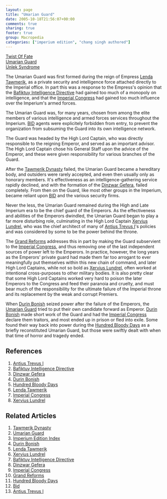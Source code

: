 ```yaml
---
layout: page
title: "Umarian Guard"
date: 2005-10-18T21:56:07+00:00
comments: true
sharing: true
footer: true
group: Macropedia
categories: ["imperium edition", "chang singh authored"]
---
```


<div class='row'>
	<div class='col-md-4'><a href='/macropedia/twist-of-fate'>Twist Of Fate</a></div>
	<div class='col-md-4'><a href='/macropedia/umarian-guard'>Umarian Guard</a></div>
	<div class='col-md-4'><a href='/macropedia/unlek-syndrome'>Unlek Syndrome</a></div>
</div>


The Umarian Guard was first formed during the reign of Empress [Lenda Tawmerik](/macropedia/lenda-tawmerik), as a private security and intelligence force attached directly to the Imperial office.  In part this was a response to the Empress's opinion that the [Bafiktuy Intelligence Directive](/macropedia/bafiktuy-intelligence-directive) had gained too much of a monopoly on intelligence, and that the [Imperial Congress](/macropedia/imperial-congress) had gained too much influence over the Imperium's armed forces.

The Umarian Guard was, for many years, chosen from among the elite members of various intelligence and armed forces services throughout the Imperium.  [BID](/macropedia/bafiktuy-intelligence-directive) agents were explicitely forbidden from entry, to prevent the organization from subsuming the Guard into its own intelligence network.

The Guard was headed by the High Lord Captain, who was directly responsible to the reigning Emperor, and served as an important advisor.  The High Lord Captain chose his General Staff upon the advice of the Emperor, and these were given responsibility for various branches of the Guard.

After the [Tawmerik Dynasty](/macropedia/tawmerik-dynasty) failed, the Umarian Guard became a hereditary body, and outsiders were rarely accepted, and even then usually only as honorary members.  It's effectiveness as an intelligence-gathering service rapidly declined, and with the formation of the [Dinzwar Gefera](/macropedia/dinzwar-gefera), failed completely.  From then on the Guard, like most other groups in the Imperium, became reliant upon [BID](/macropedia/bafiktuy-intelligence-directive) and the various security firms.

Never the less, the Umarian Guard remained during the High and Late Imperium era to be the chief guard of the Emperors.  As the effectiveness and abilities of the Emperors dwindled, the Umarian Guard began to play a far more disturbing role, culminating in the High Lord Captain [Xervius Lundrel](/macropedia/xervius-lundrel), who was the chief architect of many of [Antius Trevus I](/macropedia/antius-trevus-one)'s policies and was considered by some to be the power behind the throne.

The [Grand Reforms](/macropedia/grand-reforms) addresses this in part by making the Guard subservient to the [Imperial Congress](/macropedia/imperial-congress), and thus removing one of the last independent sources of power left to the Emperors.  In practice, however, the long years as the Emperors' private guard had made them far too arrogant to ever meaningfully put themselves within this new chain of command, and later High Lord Captains, while not so bold as [Xervius Lundrel](/macropedia/xervius-lundrel), often worked at intentional cross-purposes to other military bodies.  It is also pretty clear that some High Lord Captains worked very hard to poison the later Emperors to the Congress and feed their paranoia and cruelty, and must bear much of the responsibility for the ultimate failure of the Imperial throne and its replacement by the weak and corrupt Premiers.

When [Durin Bonish](/macropedia/durin-bonish) seized power after the failure of the Emperors, the [Umarian Guard](/macropedia/umarian-guard) tried to put their own candidate forward as Emperor.  [Durin Bonish](/macropedia/durin-bonish) made short work of the Guard and had the [Imperial Congress](/macropedia/imperial-congress) declare them traitors, and most ended up in prison or fled into exile.  Some found their way back into power during the [Hundred Bloody Days](/macropedia/hundred-bloody-days) as a briefly reconstituted Umarian Guard, but those were swiftly dealt with when that time of horror and tragedy ended.

## References
1. [Antius Trevus I](/macropedia/antius-trevus-one)
1. [Bafiktuy Intelligence Directive](/macropedia/bafiktuy-intelligence-directive)
1. [Dinzwar Gefera](/macropedia/dinzwar-gefera)
1. [Durin Bonish](/macropedia/durin-bonish)
1. [Hundred Bloody Days](/macropedia/hundred-bloody-days)
1. [Lenda Tawmerik](/macropedia/lenda-tawmerik)
1. [Imperial Congress](/macropedia/imperial-congress)
1. [Xervius Lundrel](/macropedia/xervius-lundrel)

## Related Articles

1. [Tawmerik Dynasty](/macropedia/tawmerik-dynasty)
2. [Umarian Guard](/macropedia/umarian-guard)
3. [Imperium Edition Index](/macropedia/imperium-edition-index)
4. [Durin Bonish](/macropedia/durin-bonish)
5. [Lenda Tawmerik](/macropedia/lenda-tawmerik)
6. [Xervius Lundrel](/macropedia/xervius-lundrel)
7. [Bafiktuy Intelligence Directive](/macropedia/bafiktuy-intelligence-directive)
8. [Dinzwar Gefera](/macropedia/dinzwar-gefera)
9. [Imperial Congress](/macropedia/imperial-congress)
10. [Grand Reforms](/macropedia/grand-reforms)
11. [Hundred Bloody Days](/macropedia/hundred-bloody-days)
12. [Bid](/macropedia/bafiktuy-intelligence-directive)
13. [Antius Trevus I](/macropedia/antius-trevus-one)



 
